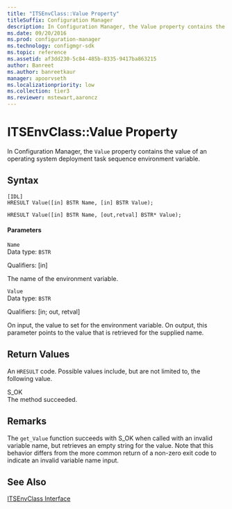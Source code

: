 ```yaml
---
title: "ITSEnvClass::Value Property"
titleSuffix: Configuration Manager
description: In Configuration Manager, the Value property contains the value of an operating system deployment task sequence environment variable.
ms.date: 09/20/2016
ms.prod: configuration-manager
ms.technology: configmgr-sdk
ms.topic: reference
ms.assetid: af3dd230-5c84-485b-8335-9417ba863215
author: Banreet
ms.author: banreetkaur
manager: apoorvseth
ms.localizationpriority: low
ms.collection: tier3
ms.reviewer: mstewart,aaroncz 
---
```

# ITSEnvClass::Value Property
In Configuration Manager, the `Value` property contains the value of an operating system deployment task sequence environment variable.  

## Syntax  

```  
[IDL]  
HRESULT Value([in] BSTR Name, [in] BSTR Value);  

HRESULT Value([in] BSTR Name, [out,retval] BSTR* Value);  
```  

#### Parameters  
 `Name`  
 Data type: `BSTR`  

 Qualifiers: [in]  

 The name of the environment variable.  

 `Value`  
 Data type: `BSTR`  

 Qualifiers: [in; out, retval]  

 On input, the value to set for the environment variable. On output, this parameter points to the value that is retrieved for the supplied name.  

## Return Values  
 An `HRESULT` code. Possible values include, but are not limited to, the following value.  

 S_OK  
 The method succeeded.  

## Remarks  
 The `get_Value` function succeeds with S_OK when called with an invalid variable name, but retrieves an empty string for the value. Note that this behavior differs from the more common return of a non-zero exit code to indicate an invalid variable name input.  

## See Also  
 [ITSEnvClass Interface](../../../../../develop/reference/core/clients/client-classes/itsenvclass-interface.md)
